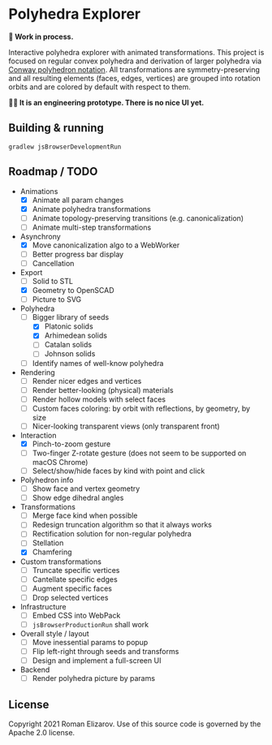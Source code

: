 # Polyhedra Explorer

**🚧 Work in process.**

Interactive polyhedra explorer with animated transformations. This project is focused on regular convex 
polyhedra and derivation of larger polyhedra via 
[Conway polyhedron notation](https://en.wikipedia.org/wiki/Conway_polyhedron_notation).
All transformations are symmetry-preserving and all resulting elements (faces, edges, vertices) 
are grouped into rotation orbits and are colored by default with respect to them.  

**👷🏽 It is an engineering prototype. There is no nice UI yet.**
                                              
## Building & running

```shell
gradlew jsBrowserDevelopmentRun 
```

## Roadmap / TODO
                       
* Animations
  * [x] Animate all param changes
  * [x] Animate polyhedra transformations
  * [ ] Animate topology-preserving transitions (e.g. canonicalization)
  * [ ] Animate multi-step transformations
* Asynchrony 
  * [x] Move canonicalization algo to a WebWorker
  * [ ] Better progress bar display
  * [ ] Cancellation
* Export 
  * [ ] Solid to STL
  * [x] Geometry to OpenSCAD  
  * [ ] Picture to SVG
* Polyhedra
  * [ ] Bigger library of seeds
      * [x] Platonic solids
      * [x] Arhimedean solids
      * [ ] Catalan solids
      * [ ] Johnson solids
  * [ ] Identify names of well-know polyhedra
* Rendering
  * [ ] Render nicer edges and vertices
  * [ ] Render better-looking (physical) materials 
  * [ ] Render hollow models with select faces
  * [ ] Custom faces coloring: by orbit with reflections, by geometry, by size
  * [ ] Nicer-looking transparent views (only transparent front)
* Interaction
  * [x] Pinch-to-zoom gesture
  * [ ] Two-finger Z-rotate gesture (does not seem to be supported on macOS Chrome)
  * [ ] Select/show/hide faces by kind with point and click
* Polyhedron info
  * [ ] Show face and vertex geometry
  * [ ] Show edge dihedral angles
* Transformations
  * [ ] Merge face kind when possible
  * [ ] Redesign truncation algorithm so that it always works
  * [ ] Rectification solution for non-regular polyhedra  
  * [ ] Stellation
  * [x] Chamfering
* Custom transformations
  * [ ] Truncate specific vertices
  * [ ] Cantellate specific edges
  * [ ] Augment specific faces
  * [ ] Drop selected vertices
* Infrastructure    
  * [ ] Embed CSS into WebPack
  * [ ] `jsBrowserProductionRun` shall work
* Overall style / layout
  * [ ] Move inessential params to popup
  * [ ] Flip left-right through seeds and transforms
  * [ ] Design and implement a full-screen UI
* Backend
  * [ ] Render polyhedra picture by params
        
## License

Copyright 2021 Roman Elizarov. Use of this source code is governed by the Apache 2.0 license.
